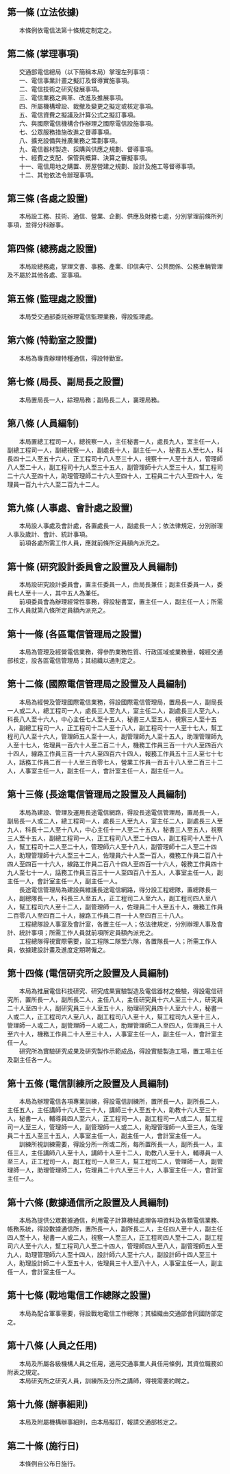 第一條 (立法依據)
-----------------
　　本條例依電信法第十條規定制定之。  


第二條 (掌理事項)
-----------------
　　交通部電信總局（以下簡稱本局）掌理左列事項：  
　　一、電信事業計畫之擬訂及督導實施事項。  
　　二、電信技術之研究發展事項。  
　　三、電信業務之興革、改進及推展事項。  
　　四、所屬機構增設、裁撤及變更之擬定或核定事項。  
　　五、電信資費之擬議及計算公式之擬訂事項。  
　　六、與國際電信機構合作辦理之國際電信設施事項。  
　　七、公眾服務措施改進之督導事項。  
　　八、擴充設備與推廣業務之策劃事項。  
　　九、電信器材製造、採購與供應之規劃、督導事項。  
　　十、經費之支配、保管與概算、決算之審擬事項。  
　　十一、電信用地之購置、房屋營建之規劃、設計及施工等督導事項。  
　　十二、其他依法令辦理事項。  


第三條 (各處之設置)
-------------------
　　本局設工務、技術、通信、營業、企劃、供應及財務七處，分別掌理前條所列事項，並得分科辦事。  


第四條 (總務處之設置)
---------------------
　　本局設總務處，掌理文書、事務、產業、印信典守、公共關係、公務車輛管理及不屬於其他各處、室事項。  


第五條 (監理處之設置)
---------------------
　　本局受交通部委託辦理電信監理業務，得設監理處。  


第六條 (特勤室之設置)
---------------------
　　本局為專責辦理特種通信，得設特勤室。  


第七條 (局長、副局長之設置)
---------------------------
　　本局置局長一人，綜理局務；副局長二人，襄理局務。  


第八條 (人員編制)
-----------------
　　本局置總工程司一人，總視察一人，主任秘書一人，處長九人，室主任一人，副總工程司一人，副總視察一人，副處長十人，副主任一人，秘書五人至七人，科長四十二人至五十六人，正工程司十八人至三十人，視察十一人至十五人，管理師八人至二十人，副工程司十九人至三十五人，副管理師十六人至三十人，幫工程司二十六人至四十人，助理管理師二十六人至四十人，工程員二十六人至四十人，佐理員一百九十六人至二百九十二人。  


第九條 (人事處、會計處之設置)
-----------------------------
　　本局設人事處及會計處，各置處長一人，副處長一人；依法律規定，分別辦理人事及歲計、會計、統計事項。  
　　前項各處所需工作人員，應就前條所定員額內派充之。  


第十條 (研究設計委員會之設置及人員編制)
---------------------------------------
　　本局設研究設計委員會，置主任委員一人，由局長兼任；副主任委員一人，委員七人至十一人，其中五人為兼任。  
　　前項委員會為辦理經常性事務，得設秘書室，置主任一人，副主任一人；所需工作人員就第八條所定員額內派充之。  


第十一條 (各區電信管理局之設置)
-------------------------------
　　本局為管理及經營電信業務，得參酌業務性質、行政區域或業務量，報經交通部核定，設各區電信管理局；其組織以通則定之。  


第十二條 (國際電信管理局之設置及人員編制)
-----------------------------------------
　　本局為經營及管理國際電信業務，得設國際電信管理局，置局長一人，副局長一人或二人，總工程司一人，處長三人至九人，室主任二人，副處長三人至九人，科長八人至十六人，中心主任七人至十五人，秘書三人至五人，視察三人至十五人，副總工程司一人，正工程司十二人至十八人，副工程司十一人至十七人，幫工程司八人至十六人，管理師五人至十一人，副管理師九人至十五人，助理管理師九人至十七人，佐理員一百六十人至二百二十人，機務工作員三百一十六人至四百六十四人，線路工作員三百一十六人至四百六十四人，報務工作員五十三人至七十七人，話務工作員二百一十人至三百零七人，營業工作員一百五十八人至二百三十二人，人事室主任一人，副主任一人，會計室主任一人，副主任一人。  


第十三條 (長途電信管理局之設置及人員編制)
-----------------------------------------
　　本局為建設、管理及運用長途電信網路，得設長途電信管理局，置局長一人，副局長一人或二人，總工程司一人，處長三人至九人，室主任二人，副處長三人至九人，科長十二人至十八人，中心主任十一人至二十五人，秘書三人至五人，視察三人至十五人，副總工程司一人，正工程司八人至二十四人，副工程司十人至十八人，幫工程司十二人至二十人，管理師六人至十八人，副管理師十二人至二十四人，助理管理師十六人至三十二人，佐理員六十人至一百人，機務工作員二百八十四人至四百一十六人，線路工作員二百八十四人至四百一十六人，報務工作員四十九人至七十一人，話務工作員三百三十一人至四百八十五人，人事室主任一人，副主任一人，會計室主任一人，副主任一人。  
　　長途電信管理局為建設與維護長途電信網路，得分設工程總隊，置總隊長一人，副總隊長一人，科長三人至五人，正工程司二人至六人，副工程司四人至八人，幫工程司六人至十二人，副管理師一人，佐理員二十人至五十人，機務工作員二百零八人至四百二十人，線路工作員二百一十人至四百三十八人。  
　　工程總隊設人事室及會計室，各置主任一人；依法律規定，分別辦理人事及會計、統計事項；所需工作人員就前項所定員額內派充之。  
　　工程總隊得視實際需要，設工程隊二隊至六隊，各置隊長一人；所需工作人員，依據建設計畫及進度定期聘僱之。  


第十四條 (電信研究所之設置及人員編制)
-------------------------------------
　　本局為推展電信科技研究、研究成果實驗製造及電信器材之檢驗，得設電信研究所，置所長一人，副所長二人，主任八人，主任研究員十六人至三十人，研究員二十人至四十人，副研究員三十人至五十人，助理研究員四十人至六十人，秘書一人或二人，正工程司六人至八人，副工程司八人至十人，幫工程司九人至十三人，管理師一人或二人，副管理師一人或二人，助理管理師二人至四人，佐理員三十人至六十人，機務工作員二十人至三十人，人事室主任一人，副主任一人，會計室主任一人。  
　　研究所為實驗研究成果及研究製作示範成品，得設實驗製造工場，置工場主任及副主任各一人。  


第十五條 (電信訓練所之設置及人員編制)
-------------------------------------
　　本局為辦理電信各項專業訓練，得設電信訓練所，置所長一人，副所長二人，主任五人，主任講師十六人至三十人，講師三十人至五十人，助教十六人至三十人，秘書一人，輔導員四人至六人，正工程司一人，副工程司一人或二人，幫工程司一人至三人，管理師一人，副管理師一人或二人，助理管理師一人至三人，佐理員二十五人至三十五人，人事室主任一人，副主任一人，會計室主任一人。  
　　訓練所視訓練需要，得設分所一所或二所，每所置所長一人，副所長一人，主任三人，主任講師八人至十人，講師十人至十二人，助教八人至十人，輔導員一人至三人，正工程司一人，副工程司一人至三人，幫工程司二人，管理師一人，副管理師一人，助理管理師二人，佐理員二十六人至三十人，人事室主任一人，會計室主任一人。  


第十六條 (數據通信所之設置及人員編制)
-------------------------------------
　　本局為提供公眾數據通信，利用電子計算機械處理各項資料及各類電信業務、帳務系統，得設數據通信所，置所長一人，副所長二人，主任四人至十人，副主任四人至十人，秘書一人或二人，視察一人至三人，正工程司四人至十二人，副工程司六人至十六人，幫工程司八人至二十四人，管理師四人至八人，副管理師五人至九人，助理管理師六人至十四人，設計師六人至十六人，副設計師十四人至三十人，助理設計師二十人至五十人，佐理員三十人至八十人，人事室主任一人，副主任一人，會計室主任一人。  


第十七條 (戰地電信工作總隊之設置)
---------------------------------
　　本局為配合軍事需要，得設戰地電信工作總隊；其組織由交通部會同國防部定之。  


第十八條 (人員之任用)
---------------------
　　本局及所屬各級機構人員之任用，適用交通事業人員任用條例，其資位職務如附表之規定。  
　　本局研究所之研究人員，訓練所及分所之講師，得視需要約聘之。  


第十九條 (辦事細則)
-------------------
　　本局及附屬機構辦事細則，由本局擬訂，報請交通部核定之。  


第二十條 (施行日)
-----------------
　　本條例自公布日施行。